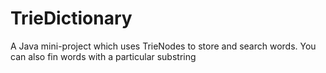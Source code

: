 TrieDictionary
==============

A Java mini-project which uses TrieNodes to store and search words. You can also fin words with a particular substring